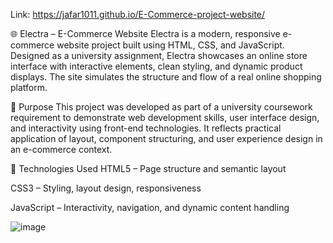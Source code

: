 Link: https://jafar1011.github.io/E-Commerce-project-website/



🌐 Electra – E-Commerce Website
Electra is a modern, responsive e-commerce website project built using HTML, CSS, and JavaScript. Designed as a university assignment, Electra showcases an online store interface with interactive elements, clean styling, and dynamic product displays. The site simulates the structure and flow of a real online shopping platform.

🎯 Purpose
This project was developed as part of a university coursework requirement to demonstrate web development skills, user interface design, and interactivity using front-end technologies. It reflects practical application of layout, component structuring, and user experience design in an e-commerce context.

🔧 Technologies Used
HTML5 – Page structure and semantic layout

CSS3 – Styling, layout design, responsiveness

JavaScript – Interactivity, navigation, and dynamic content handling


![image](https://github.com/user-attachments/assets/00fb5e94-3eb1-481c-af9d-95937f17246e)
